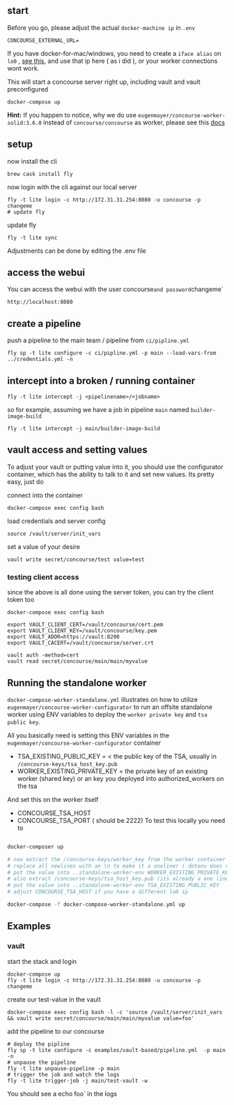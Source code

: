 ## start
Before you go, please adjust the actual `docker-machine ip` in `.env`

    CONCOURSE_EXTERNAL_URL=
    
If you have docker-for-mac/windows, you need to create a `iface alias` on `lo0` , [see this](https://gist.github.com/EugenMayer/a0d0d603a769aa61c8b462b176dbdba7), and use that ip here ( as i did ), or your
worker connections wont work.

This will start a concourse server right up, including vault and vault preconfigured

    docker-compose up

**Hint:** If you happen to notice, why we do use `eugenmayer/concourse-worker-solid:3.6.0` instead of `concourse/concourse` as worker, please see this [docs](https://github.com/EugenMayer/docker-image-concourseci-worker-solid)    
## setup 

now install the cli

    brew cask install fly

now login with the cli against our local server

    fly -t lite login -c http://172.31.31.254:8080 -u concourse -p changeme
    # update fly

update fly    
    
    fly -t lite sync
    
Adjustments can be done by editing the .env file    


## access the webui
You can access the webui with the user concourse` and password `changeme`

    http://localhost:8080
            
## create a pipeline    

push a pipeline to the main team / pipeline from `ci/pipline.yml`

    fly sp -t lite configure -c ci/pipline.yml -p main --load-vars-from ../credentials.yml -n   
    
## intercept into a broken / running container

    fly -t lite intercept -j <pipelinename>/<jobname>
    
so for example, assuming we have a job in pipeline `main` named `builder-image-build`

    fly -t lite intercept -j main/builder-image-build
     
## vault access and setting values

To adjust your vault or putting value into it, you should use the configurator container, which has the ability to talk to it
and set new values. Its pretty easy, just do

connect into the container   

    docker-compose exec config bash

load credentials and server config
    
    source /vault/server/init_vars

set a value of your desire
    
    vault write secret/concourse/test value=test
    
### testing client access

since the above is all done using the server token, you can try the client token too

    docker-compose exec config bash
    
    export VAULT_CLIENT_CERT=/vault/concourse/cert.pem 
    export VAULT_CLIENT_KEY=/vault/concourse/key.pem 
    export VAULT_ADDR=https://vault:8200
    export VAULT_CACERT=/vault/concourse/server.crt
    
    vault auth -method=cert
    vault read secret/concourse/main/main/myvalue

## Running the standalone worker

`docker-compose-worker-standalone.yml` illustrates on how to utilize `eugenmayer/concourse-worker-configurator` to run an offsite standalone worker using ENV variables to deploy
the `worker private key` and `tsa public key`.

All you basically need is setting this ENV variables in the `eugenmayer/concourse-worker-configurator` container

 - TSA_EXISTING_PUBLIC_KEY = < the public key of the TSA, usually in `/concourse-keys/tsa_host_key.pub`
 - WORKER_EXISTING_PRIVATE_KEY = the private key of an existing worker (shared key) or an key you deployed into authorized_workers on the tsa

And set this on the worker itself

 - CONCOURSE_TSA_HOST
 - CONCOURSE_TSA_PORT ( should be 2222)
To test this locally you need to 

```bash

docker-composer up

# now extract the /concourse-keys/worker_key from the worker container and
# replace all newlines with an \n to make it a oneliner ( dotenv does not support multiline yet )
# put the value into ..standalone-worker-env WORKER_EXISTING_PRIVATE_KEY
# also extract /concourse-keys/tsa_host_key.pub (its already a one liner)
# put the value into ..standalone-worker-env TSA_EXISTING_PUBLIC_KEY
# adjust CONCOURSE_TSA_HOST if you have a different lo0 ip

docker-compose -f docker-compose-worker-standalone.yml up
```
    
## Examples

### vault

start the stack and login

    docker-compose up
    fly -t lite login -c http://172.31.31.254:8080 -u concourse -p changeme

create our test-value in the vault    

    docker-compose exec config bash -l -c 'source /vault/server/init_vars && vault write secret/concourse/main/main/myvalue value=foo'

add the pipeline to our concourse
    
    # deploy the pipline
    fly sp -t lite configure -c examples/vault-based/pipeline.yml  -p main -n
    # unpause the pipeline    
    fly -t lite unpause-pipeline -p main
    # trigger the job and watch the logs
    fly -t lite trigger-job -j main/test-vault -w
    
You should see a echo foo` in the logs    